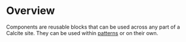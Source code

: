 <h1 class="trailer-0">Overview</h1>

Components are reusable blocks that can be used across any part of a Calcite site. They can be used within [patterns]({{relativePath}}patterns/) or on their own.


